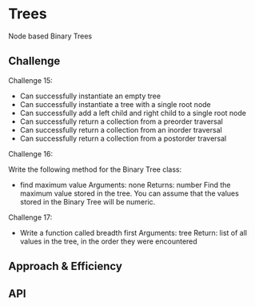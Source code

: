 # Trees
<!-- Short summary or background information -->
Node based Binary Trees

## Challenge
<!-- Description of the challenge -->
Challenge 15:

* Can successfully instantiate an empty tree
* Can successfully instantiate a tree with a single root node
* Can successfully add a left child and right child to a single root node
* Can successfully return a collection from a preorder traversal
* Can successfully return a collection from an inorder traversal
* Can successfully return a collection from a postorder traversal

Challenge 16:

Write the following method for the Binary Tree class:

* find maximum value
Arguments: none
Returns: number
Find the maximum value stored in the tree. You can assume that the values stored in the Binary Tree will be numeric.

Challenge 17:

* Write a function called breadth first
Arguments: tree
Return: list of all values in the tree, in the order they were encountered

## Approach & Efficiency
<!-- What approach did you take? Why? What is the Big O space/time for this approach? -->

## API
<!-- Description of each method publicly available in each of your trees -->
